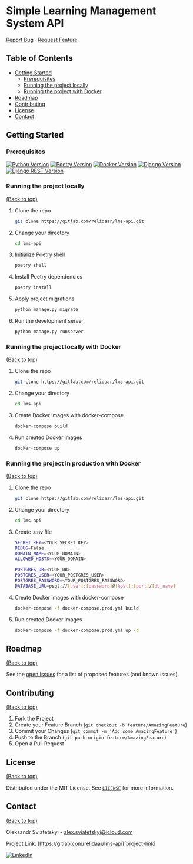 # Simple Learning Management System API

[Report Bug][project-issues-link]
·
[Request Feature][project-issues-link]


## Table of Contents

- [Getting Started](#getting-started)
  - [Prerequisites](#prerequisites)
  - [Running the project locally](#running-the-project-locally)
  - [Running the project with Docker](#running-the-project-locally-with-docker)
- [Roadmap](#roadmap)
- [Contributing](#contributing)
- [License](#license)
- [Contact](#contact)



## Getting Started

### Prerequisites

[![Python Version][python-shield]][python-url]
[![Poetry Version][poetry-shield]][poetry-url]
[![Docker Version][docker-shield]][docker-url]
[![Django Version][django-shield]][django-url]
[![Django REST Version][djangorest-shield]][djangorest-url]


### Running the project locally
[(Back to top)](#table-of-contents)

1. Clone the repo
   ```sh
   git clone https://gitlab.com/relidaar/lms-api.git
   ```
2. Change your directory
   ```sh
   cd lms-api
   ```
3. Initialize Poetry shell 
   ```sh
   poetry shell
   ``` 
4. Install Poetry dependencies
   ```sh
   poetry install
   ```
5. Apply project migrations
   ```sh
   python manage.py migrate
   ```
6. Run the development server 
   ```sh
   python manage.py runserver
   ```


### Running the project locally with Docker
[(Back to top)](#table-of-contents)

1. Clone the repo
   ```sh
   git clone https://gitlab.com/relidaar/lms-api.git
   ```
2. Change your directory
   ```sh
   cd lms-api
   ```
3. Create Docker images with docker-compose
   ```sh
   docker-compose build
   ```
5. Run created Docker images
   ```sh
   docker-compose up
   ```



### Running the project in production with Docker
[(Back to top)](#table-of-contents)

1. Clone the repo
   ```sh
   git clone https://gitlab.com/relidaar/lms-api.git
   ```
2. Change your directory
   ```sh
   cd lms-api
   ```
3. Create .env file
   ```sh
   SECRET_KEY=<YOUR_SECRET_KEY>
   DEBUG=False
   DOMAIN_NAME=<YOUR_DOMAIN>
   ALLOWED_HOSTS=<YOUR_DOMAIN>

   POSTGRES_DB=<YOUR_DB>
   POSTGRES_USER=<YOUR_POSTGRES_USER>
   POSTGRES_PASSWORD=<YOUR_POSTGRES_PASSWORD>
   DATABASE_URL=psql://[user]:[password]@[host]:[port]/[db_name]
   ```
3. Create Docker images with docker-compose
   ```sh
   docker-compose -f docker-compose.prod.yml build
   ```
5. Run created Docker images
   ```sh
   docker-compose -f docker-compose.prod.yml up -d
   ```



## Roadmap
[(Back to top)](#table-of-contents)

See the [open issues][project-issues-link] for a list of proposed features (and known issues).



## Contributing
[(Back to top)](#table-of-contents)

1. Fork the Project
2. Create your Feature Branch (`git checkout -b feature/AmazingFeature`)
3. Commit your Changes (`git commit -m 'Add some AmazingFeature'`)
4. Push to the Branch (`git push origin feature/AmazingFeature`)
5. Open a Pull Request



## License
[(Back to top)](#table-of-contents)

Distributed under the MIT License. See  [`LICENSE`][license-url] for more information.



## Contact
[(Back to top)](#table-of-contents)

Oleksandr Sviatetskyi - alex.sviatetskyi@icloud.com

Project Link: [https://gitlab.com/relidaar/lms-api][project-link]

[![LinkedIn][linkedin-shield]][linkedin-url]



[project-link]: https://gitlab.com/relidaar/lms-api
[project-issues-link]: https://gitlab.com/relidaar/lms-api/-/issues

[license-url]: https://gitlab.com/relidaar/lms-api/blob/main/LICENSE

[linkedin-shield]: https://img.shields.io/badge/-LinkedIn-black.svg?style=for-the-badge&logo=linkedin&colorB=555
[linkedin-url]: https://www.linkedin.com/in/oleksandr-sviatetskyi-45424b143/

[python-shield]: https://img.shields.io/badge/python-3.9-brightgreen.svg?style=flat-square
[python-url]: https://python.org

[poetry-shield]:  https://img.shields.io/badge/poetry-1.1.6-brightgreen.svg?style=flat-square
[poetry-url]: https://python-poetry.org/

[docker-shield]:  https://img.shields.io/badge/docker--brightgreen.svg?style=flat-square
[docker-url]: https://www.docker.com/

[django-shield]: https://img.shields.io/badge/django-3.1.8-brightgreen.svg?style=flat-square
[django-url]: https://djangoproject.com

[djangorest-shield]: https://img.shields.io/badge/django_rest-3.12.4-brightgreen.svg?style=flat-square
[djangorest-url]: https://www.django-rest-framework.org/
